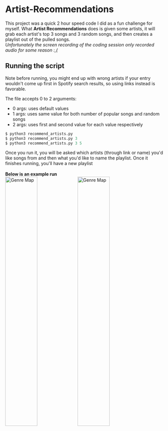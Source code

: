 # Artist-Recommendations
This project was a quick 2 hour speed code I did as a fun challenge for myself. What **Artist Recommendations** does is given some artists, it will grab each artist's top 3 songs and 3 random songs, and then creates a playlist out of the pulled songs.<br>
*Unfortunately the screen recording of the coding session only recorded audio for some reason :,(*

## Running the script
Note before running, you might end up with wrong artists if your entry wouldn't come up first in Spotify search results, so using links instead is favorable.

The file accepts 0 to 2 arguments:
- 0 args: uses default values
- 1 args: uses same value for both number of popular songs and random songs
- 2 args: uses first and second value for each value respectively
```s
$ python3 recommend_artists.py
$ python3 recommend_artists.py 3
$ python3 recommend_artists.py 3 5
```

Once you run it, you will be asked which artists (through link or name) you'd like songs from and then what you'd like to name the playlist. Once it finishes running, you'll have a new playlist<br><br>
**Below is an example run**<br>
<img align="left" src="https://github.com/GeorgeD88/MusicRecommendations/blob/main/artist_recommendations_ex.png" alt="Genre Map" width="45%">
<img align="left" src="https://github.com/GeorgeD88/MusicRecommendations/blob/main/playlist_result.png" alt="Genre Map" width="45%">